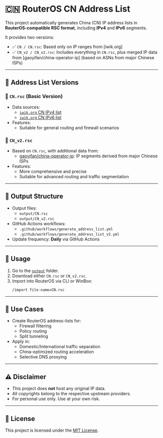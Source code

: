 # 🇨🇳 RouterOS CN Address List

This project automatically generates China (CN) IP address lists in **RouterOS-compatible RSC format**, including **IPv4** and **IPv6** segments.

It provides two versions:

- ✅ `CN / CN.rsc`: Based only on IP ranges from [iwik.org]
- ✅ `CN_v2 / CN_v2.rsc`: Includes everything in `CN.rsc`, plus merged IP data from [gaoyifan/china-operator-ip] (based on ASNs from major Chinese ISPs)

---

## 📌 Address List Versions

### 🧩 `CN.rsc` (Basic Version)

- Data sources:
  - [`iwik.org` CN IPv4 list](http://www.iwik.org/ipcountry/mikrotik/CN)
  - [`iwik.org` CN IPv6 list](http://www.iwik.org/ipcountry/mikrotik_ipv6/CN)
- Features:
  - Suitable for general routing and firewall scenarios

### 🧬 `CN_v2.rsc`

- Based on `CN.rsc`, with additional data from:
  - [gaoyifan/china-operator-ip](https://github.com/gaoyifan/china-operator-ip): IP segments derived from major Chinese ISPs
- Features:
  - More comprehensive and precise
  - Suitable for advanced routing and traffic segmentation

---

## 📂 Output Structure

- Output files:
  - `output/CN.rsc`
  - `output/CN_v2.rsc`
- GitHub Actions workflows:
  - `.github/workflows/generate_address_list.yml`
  - `.github/workflows/generate_address_list_v2.yml`
- Update frequency: **Daily** via GitHub Actions

---

## 🚀 Usage

1. Go to the [`output`](output/) folder.
2. Download either `CN.rsc` or `CN_v2.rsc`.
3. Import into RouterOS via CLI or WinBox:
   ```shell
   /import file-name=CN.rsc
   ```

---

## 🧠 Use Cases

- Create RouterOS address-lists for:
  - Firewall filtering
  - Policy routing
  - Split tunneling
- Apply in:
  - Domestic/International traffic separation
  - China-optimized routing acceleration
  - Selective DNS proxying

---

## ⚠️ Disclaimer

- This project does **not** host any original IP data.
- All copyrights belong to the respective upstream providers.
- For personal use only. Use at your own risk.

---

## 📝 License

This project is licensed under the [MIT License](LICENSE).
